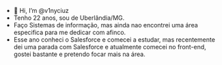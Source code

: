 - 👋 Hi, I’m @v1nyciuz
- Tenho 22 anos, sou de Uberlândia/MG.
- Faço Sistemas de informação, mas ainda nao encontrei uma área especifica para me dedicar com afinco.
- Esse ano conheci o Salesforce e comecei a estudar, mas recentemente dei uma parada com Salesforce e atualmente comecei no front-end, gostei bastante e pretendo focar mais na área.
